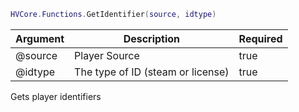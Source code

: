 ```lua
HVCore.Functions.GetIdentifier(source, idtype)
```

| Argument | Description | Required |
| ----------- | ----------- | ----------- |
| @source | Player Source | true |
| @idtype | The type of ID (steam or license) | true |

Gets player identifiers